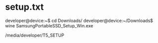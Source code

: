 
# setup.txt
developer@device:~$ cd Downloads/
developer@device:~/Downloads$ wine SamsungPortableSSD_Setup_Win.exe

/media/developer/T5_SETUP
